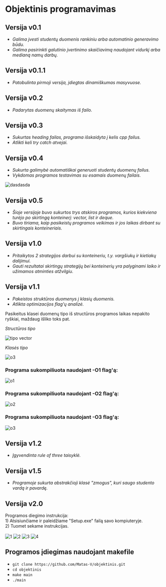 # Objektinis programavimas

## Versija v0.1
- *Galima įvesti studentų duomenis rankiniu arba automatinio generavimo būdu.*
- *Galima pasirinkti galutinio įvertinimo skaičiavimą naudojant vidurkį arba medianą namų darbų.*

## Versija v0.1.1
- *Patobulinta pirmoji versija, įdiegtas dinamiškumas masyvuose.*

## Versija v0.2
- *Padarytas duomenų skaitymas iš failo.*

## Versija v0.3
- *Sukurtas heading failas, programa išskaidyta į kelis cpp failus.*
- *Atlikti keli try catch atvejai.*

## Versija v0.4
- *Sukurta galimybė automatiškai generuoti studentų duomenų failus.*
- *Vykdomas programos testavimas su esamais duomenų failais.*

![dasdasda](https://user-images.githubusercontent.com/80633152/159670868-564f85ee-65b2-49cc-9709-89c2d0a52497.png)

## Versija v0.5
- *Šioje versijoje buvo sukurtos trys atskiros programos, kurios kiekviena turėjo po skirtingą konteinerį: vector, list ir deque.*
- *Buvo tiriama, kaip pasikeistų programos veikimas ir jos laikas dirbant su skirtingais konteineriais.*

## Versija v1.0
- *Pritaikytos 2 strategijos darbui su konteineriu, t.y. vargšiukų ir kietiakų dalijimui.*
- *Gauti rezultatai skirtingų strategijų bei konteinerių yra palyginami laiko ir užimamos atminties atžvilgiu.*

## Versija v1.1
- *Pakeistos struktūros duomenys į klasių duomenis.*
- *Atlikta optimizacijos flag'ų analizė.*

Pasikeitus klasei duomenų tipo iš structūros programos laikas nepakito ryškiai, maždaug išliko toks pat.

*Structūros tipo*

![tipo vector](https://user-images.githubusercontent.com/80633152/166110279-b8fffb5c-93f8-42ce-a517-0cfc0a28c7b6.png)

*Klasės tipo*

![o3](https://user-images.githubusercontent.com/80633152/166110289-250bf503-1b3f-49d9-b97a-4ba690f5f6c0.png)

### Programa sukompiliuota naudojant -O1 flag'ą:
![o1](https://user-images.githubusercontent.com/80633152/166109967-a0f660c7-36b1-4150-b4af-5b8c2d8c08d0.png)
### Programa sukompiliuota naudojant -O2 flag'ą:
![o2](https://user-images.githubusercontent.com/80633152/166109960-74dbdf03-8615-412b-879d-394d9b3dd48a.png)
### Programa sukompiliuota naudojant -O3 flag'ą:
![o3](https://user-images.githubusercontent.com/80633152/166109958-0c638ae4-092d-4ab8-a4f8-86170d63e026.png)

## Versija v1.2
- *Įgyvendinta rule of three taisyklė.*

## Versija v1.5
- *Programoje sukurta abstrakčioji klasė "zmogus", kuri saugo studento vardą ir pavardę.*

## Versija v2.0
Programos diegimo instrukcija:
    <br />1) Atsisiunčiame ir paleidžiame "Setup.exe" failą savo kompiuteryje.
    <br />2) Tuomet sekame instrukcijas.
 <br /><br />
![1](https://user-images.githubusercontent.com/80633152/169152841-3327439e-6f34-465b-864d-8c7657c1d049.png)
![2](https://user-images.githubusercontent.com/80633152/169152848-59c41d0d-39f6-4343-a597-4023b3d26818.png)
![3](https://user-images.githubusercontent.com/80633152/169152868-fd74d0d4-5544-43db-a2a7-6a20de4c76e1.png)
![4](https://user-images.githubusercontent.com/80633152/169153093-845b76db-a789-4191-a4f1-4f292e281719.png)


## Programos įdiegimas naudojant makefile
- `git clone https://github.com/Matas-V/objektinis.git`
- `cd objektinis`
- `make main`
- `./main`
